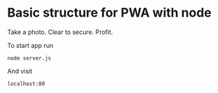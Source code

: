 # Basic structure for PWA with node
Take a photo. Clear to secure. Profit.

To start app run
```
node server.js
```
And visit

```
localhost:80
```
